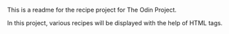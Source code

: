 This is a readme for the recipe project for The Odin Project.

In this project, various recipes will be displayed with the help of HTML tags.
